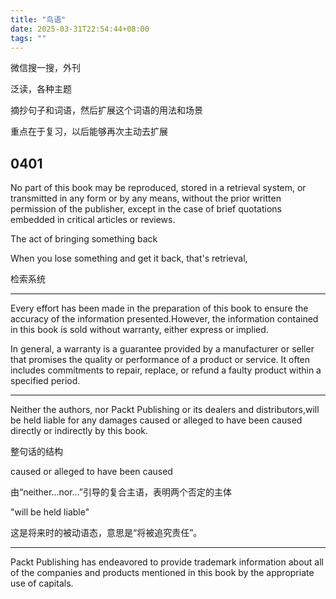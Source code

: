 ```yaml
---
title: "鸟语"
date: 2025-03-31T22:54:44+08:00
tags: ""
---
```


微信搜一搜，外刊

泛读，各种主题

摘抄句子和词语，然后扩展这个词语的用法和场景

重点在于复习，以后能够再次主动去扩展

## 0401

No part of this book may be reproduced, stored in a retrieval system, or transmitted in any form or by any means, without the prior written permission of the publisher, except in the case of brief quotations embedded in critical articles or reviews.

The act of bringing something back

When you lose something and get it back, that's retrieval, 

检索系统

---

Every effort has been made in the preparation of this book to ensure the accuracy of the information presented.However, the information contained in this book is sold without warranty, either express or implied. 

In general, a warranty is a guarantee provided by a manufacturer or seller that promises the quality or performance of a product or service. It often includes commitments to repair, replace, or refund a faulty product within a specified period.

---

Neither the authors, nor Packt Publishing or its dealers and distributors,will be held liable for any damages caused or alleged to have been caused directly or indirectly by this book.

整句话的结构

 caused or alleged to have been caused

 由“neither...nor...”引导的复合主语，表明两个否定的主体

 "will be held liable"

这是将来时的被动语态，意思是“将被追究责任”。

---

Packt Publishing has endeavored to provide trademark information about all of the companies and products mentioned in this book by the appropriate use of capitals.

